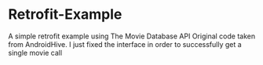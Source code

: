 # Retrofit-Example
A simple retrofit example using The Movie Database API
Original code taken from AndroidHive.
I just fixed the interface in order to successfully get a single movie call
